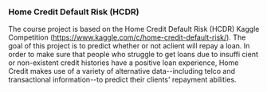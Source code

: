 ### Home Credit Default Risk (HCDR)
The course project is based on the Home Credit Default Risk (HCDR) Kaggle Competition (https://www.kaggle.com/c/home-credit-default-risk/). The goal of this project is to predict whether or not aclient will repay a loan. In order to make sure that people who struggle to get loans due to insuffi cient or non-existent credit histories have a positive loan experience, Home Credit makes use of a variety of alternative data--including telco and transactional information--to predict their clients' repayment abilities.
